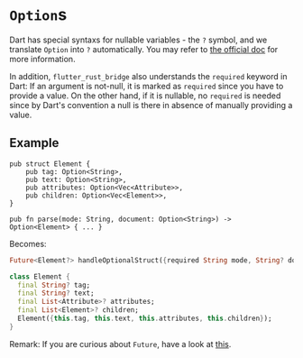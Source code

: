 # `Option`s

Dart has special syntaxs for nullable variables - the `?` symbol, and we translate `Option` into `?` automatically. You may refer to [the official doc](https://dart.dev/null-safety) for more information. 

In addition, `flutter_rust_bridge` also understands the `required` keyword in Dart: If an argument is not-null, it is marked as `required` since you have to provide a value. On the other hand, if it is nullable, no `required` is needed since by Dart's convention a null is there in absence of manually providing a value.

## Example

```rust,noplayground
pub struct Element {
    pub tag: Option<String>,
    pub text: Option<String>,
    pub attributes: Option<Vec<Attribute>>,
    pub children: Option<Vec<Element>>,
}

pub fn parse(mode: String, document: Option<String>) -> Option<Element> { ... }
```

Becomes:

```Dart
Future<Element?> handleOptionalStruct({required String mode, String? document});

class Element {
  final String? tag;
  final String? text;
  final List<Attribute>? attributes;
  final List<Element>? children;
  Element({this.tag, this.text, this.attributes, this.children});
}
```

Remark: If you are curious about `Future`, have a look at [this](async_dart.md).

